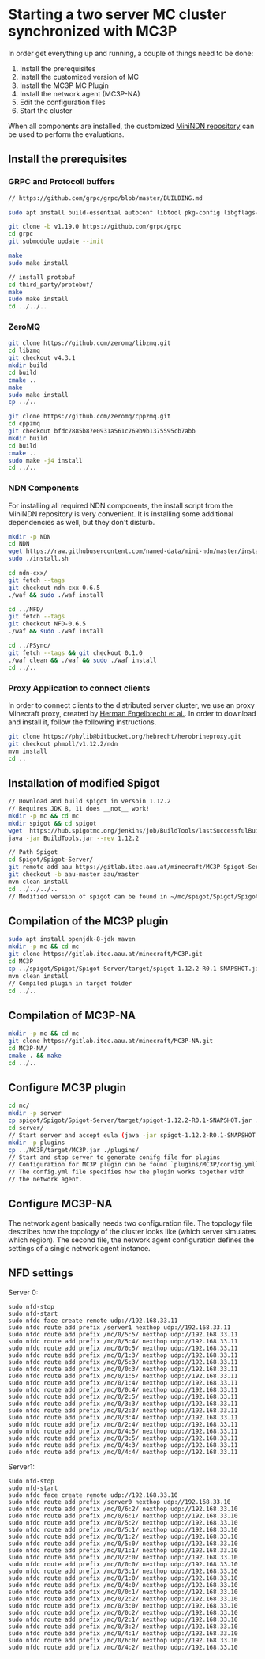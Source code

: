 # Starting a two server MC cluster synchronized with MC3P

In order get everything up and running, a couple of things need to be done:

1. Install the prerequisites
2. Install the customized version of MC
3. Install the MC3P MC Plugin
3. Install the network agent (MC3P-NA)
4. Edit the configuration files
5. Start the cluster

When all components are installed, the customized [MiniNDN repository](https://gitlab.itec.aau.at/minecraft/mini-ndn) can be
used to perform the evaluations.

## Install the prerequisites

### GRPC and Protocoll buffers

```bash
// https://github.com/grpc/grpc/blob/master/BUILDING.md

sudo apt install build-essential autoconf libtool pkg-config libgflags-dev libgtest-dev clang libc++-dev cmake -y

git clone -b v1.19.0 https://github.com/grpc/grpc
cd grpc
git submodule update --init

make
sudo make install

// install protobuf
cd third_party/protobuf/
make
sudo make install
cd ../../..

```

### ZeroMQ

```bash
git clone https://github.com/zeromq/libzmq.git
cd libzmq
git checkout v4.3.1
mkdir build
cd build
cmake ..
make
sudo make install
cp ../..

git clone https://github.com/zeromq/cppzmq.git
cd cppzmq
git checkout bfdc7885b87e0931a561c769b9b1375595cb7abb
mkdir build                                                               
cd build                                                                
cmake ..                                                                
sudo make -j4 install
cd ../..
```

### NDN Components

For installing all required NDN components, the install script from the
MiniNDN repository is very convenient. It is installing some additional
dependencies as well, but they don't disturb.

```bash
mkdir -p NDN
cd NDN
wget https://raw.githubusercontent.com/named-data/mini-ndn/master/install.sh
sudo ./install.sh

cd ndn-cxx/
git fetch --tags
git checkout ndn-cxx-0.6.5
./waf && sudo ./waf install

cd ../NFD/
git fetch --tags
git checkout NFD-0.6.5
./waf && sudo ./waf install

cd ../PSync/
git fetch --tags && git checkout 0.1.0
./waf clean && ./waf && sudo ./waf install
cd ../..
```

### Proxy Application to connect clients

In order to connect clients to the distributed server cluster, we use an proxy
Minecraft proxy, created by [Herman Engelbrecht et al.](https://ieeexplore.ieee.org/abstract/document/6866580/). In order to
download and install it, follow the following instructions.

```bash
git clone https://phylib@bitbucket.org/hebrecht/herobrineproxy.git
git checkout phmoll/v1.12.2/ndn
mvn install
cd ..
```

## Installation of modified Spigot

```bash
// Download and build spigot in versoin 1.12.2
// Requires JDK 8, 11 does __not__ work!
mkdir -p mc && cd mc
mkdir spigot && cd spigot
wget  https://hub.spigotmc.org/jenkins/job/BuildTools/lastSuccessfulBuild/artifact/target/BuildTools.jar
java -jar BuildTools.jar --rev 1.12.2

// Path Spigot
cd Spigot/Spigot-Server/
git remote add aau https://gitlab.itec.aau.at/minecraft/MC3P-Spigot-Server.git
git checkout -b aau-master aau/master
mvn clean install
cd ../../../..
// Modified version of spigot can be found in ~/mc/spigot/Spigot/Spigot-Server/target
```

## Compilation of the MC3P plugin

```bash
sudo apt install openjdk-8-jdk maven
mkdir -p mc && cd mc
git clone https://gitlab.itec.aau.at/minecraft/MC3P.git
cd MC3P
cp ../spigot/Spigot/Spigot-Server/target/spigot-1.12.2-R0.1-SNAPSHOT.jar lib/
mvn clean install
// Compiled plugin in target folder
cd ../..
```

## Compilation of MC3P-NA

```bash
mkdir -p mc && cd mc
git clone https://gitlab.itec.aau.at/minecraft/MC3P-NA.git
cd MC3P-NA/
cmake . && make
cd ../..
```

## Configure MC3P plugin

```bash
cd mc/
mkdir -p server
cp spigot/Spigot/Spigot-Server/target/spigot-1.12.2-R0.1-SNAPSHOT.jar ./server/
cd server/
// Start server and accept eula (java -jar spigot-1.12.2-R0.1-SNAPSHOT.jar)
mkdir -p plugins
cp ../MC3P/target/MC3P.jar ./plugins/
// Start and stop server to generate conifg file for plugins
// Configuration for MC3P plugin can be found `plugins/MC3P/config.yml`
// The config.yml file specifies how the plugin works together with
// the network agent.
```

## Configure MC3P-NA

The network agent basically needs two configuration file. The topology file
describes how the topology of the cluster looks like (which server simulates
which region). The second file, the network agent configuration defines the
settings of a single network agent instance.

## NFD settings

Server 0:
```
sudo nfd-stop
sudo nfd-start
sudo nfdc face create remote udp://192.168.33.11
sudo nfdc route add prefix /server1 nexthop udp://192.168.33.11
sudo nfdc route add prefix /mc/0/5:5/ nexthop udp://192.168.33.11
sudo nfdc route add prefix /mc/0/5:4/ nexthop udp://192.168.33.11
sudo nfdc route add prefix /mc/0/0:5/ nexthop udp://192.168.33.11
sudo nfdc route add prefix /mc/0/1:3/ nexthop udp://192.168.33.11
sudo nfdc route add prefix /mc/0/5:3/ nexthop udp://192.168.33.11
sudo nfdc route add prefix /mc/0/0:3/ nexthop udp://192.168.33.11
sudo nfdc route add prefix /mc/0/1:5/ nexthop udp://192.168.33.11
sudo nfdc route add prefix /mc/0/1:4/ nexthop udp://192.168.33.11
sudo nfdc route add prefix /mc/0/0:4/ nexthop udp://192.168.33.11
sudo nfdc route add prefix /mc/0/2:5/ nexthop udp://192.168.33.11
sudo nfdc route add prefix /mc/0/3:3/ nexthop udp://192.168.33.11
sudo nfdc route add prefix /mc/0/2:3/ nexthop udp://192.168.33.11
sudo nfdc route add prefix /mc/0/3:4/ nexthop udp://192.168.33.11
sudo nfdc route add prefix /mc/0/2:4/ nexthop udp://192.168.33.11
sudo nfdc route add prefix /mc/0/4:5/ nexthop udp://192.168.33.11
sudo nfdc route add prefix /mc/0/3:5/ nexthop udp://192.168.33.11
sudo nfdc route add prefix /mc/0/4:3/ nexthop udp://192.168.33.11
sudo nfdc route add prefix /mc/0/4:4/ nexthop udp://192.168.33.11
```

Server1:
```
sudo nfd-stop
sudo nfd-start
sudo nfdc face create remote udp://192.168.33.10
sudo nfdc route add prefix /server0 nexthop udp://192.168.33.10
sudo nfdc route add prefix /mc/0/6:2/ nexthop udp://192.168.33.10
sudo nfdc route add prefix /mc/0/6:1/ nexthop udp://192.168.33.10
sudo nfdc route add prefix /mc/0/5:2/ nexthop udp://192.168.33.10
sudo nfdc route add prefix /mc/0/5:1/ nexthop udp://192.168.33.10
sudo nfdc route add prefix /mc/0/1:2/ nexthop udp://192.168.33.10
sudo nfdc route add prefix /mc/0/5:0/ nexthop udp://192.168.33.10
sudo nfdc route add prefix /mc/0/1:1/ nexthop udp://192.168.33.10
sudo nfdc route add prefix /mc/0/2:0/ nexthop udp://192.168.33.10
sudo nfdc route add prefix /mc/0/0:0/ nexthop udp://192.168.33.10
sudo nfdc route add prefix /mc/0/3:1/ nexthop udp://192.168.33.10
sudo nfdc route add prefix /mc/0/1:0/ nexthop udp://192.168.33.10
sudo nfdc route add prefix /mc/0/4:0/ nexthop udp://192.168.33.10
sudo nfdc route add prefix /mc/0/0:1/ nexthop udp://192.168.33.10
sudo nfdc route add prefix /mc/0/2:2/ nexthop udp://192.168.33.10
sudo nfdc route add prefix /mc/0/3:0/ nexthop udp://192.168.33.10
sudo nfdc route add prefix /mc/0/0:2/ nexthop udp://192.168.33.10
sudo nfdc route add prefix /mc/0/2:1/ nexthop udp://192.168.33.10
sudo nfdc route add prefix /mc/0/3:2/ nexthop udp://192.168.33.10
sudo nfdc route add prefix /mc/0/4:1/ nexthop udp://192.168.33.10
sudo nfdc route add prefix /mc/0/6:0/ nexthop udp://192.168.33.10
sudo nfdc route add prefix /mc/0/4:2/ nexthop udp://192.168.33.10
```

